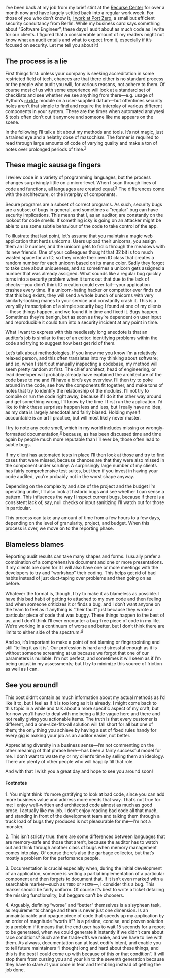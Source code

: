I’ve been back at my job from my brief stint at the [Recurse Center](https://www.recurse.com/scout/click?t=3f214b4d8605308d27685ebd4548905e)
for over a month now and have largely settled back into a regular work week.
For those of you who don’t know it, [I work at Port Zero](http://port-zero.com/),
a small but efficient security consultancy from Berlin. While my business card
says something about “Software Engineer”, these days I audit about as much code
as I write for our clients. I figured that a considerable amount of my readers
might not know what an audit entails and what to expect from it, especially if
it’s focused on security. Let me tell you about it!

## The process is a lie

First things first: unless your company is seeking accreditation in some
restricted field of tech, chances are that there either is no standard process
or the people who audit you will, for various reasons, not adhere to them. Of
course most of us with some experience will look at a standard set of
checklists and see whether we see anything from there—e.g. usage of Python’s
[`pickle`](https://docs.python.org/2/library/pickle.html) module on
a user-supplied datum—but oftentimes security holes aren’t that simple to find
and require the interplay of various different components in your system. These
are the times when automated analysesi & tools often don’t cut it anymore and
someone like me appears on the scene.

In the following I’ll talk a bit about my methods and tools. It’s not magic,
just a trained eye and a helathy dose of masochism. The former is required to
read through large amounts of code of varying quality and make a ton of notes
over prolonged periods of time.<sup><a href="#1">1</a></sup>

## These magic sausage fingers

I review code in a variety of programming languages, but the process changes
surprisingly little on a micro-level. When I scan through lines of code and
functions, all languages are created equal.<sup><a href="#2">2</a></sup> The
differences come with the architecture, or the interplay of components.

Secure programs are a subset of correct programs. As such, security bugs are a
subset of bugs in general, and sometimes a “regular” bug can have security
implications. This means that I, as an auditor, are constantly on the lookout
for code smells. If something icky is going on an attacker might be able to use
some subtle behaviour of the code to take control of the app.

To illustrate that last point, let’s assume that you maintain a magic web
application that herds unicorns. Users upload their unicorns, you assign them
an ID number, and the unicorn gets to frolic through the meadows with its new
friends. One of your colleagues thought that 32 bit is too much wasted space
for an ID, so they create their own ID class that creates a random number for
each unicorn based on its mane color. Sadly they forgot to take care about
uniqueness, and so sometimes a unicorn gets assigned a number that was already
assigned. What sounds like a regular bug quickly turns into a security problem
when it turns out that due to the lack of checks—you didn’t think ID creation
could ever fail—your application crashes every time. If a unicorn-hating hacker
or competitor ever finds out that this bug exists, they will send a whole bunch
of unicorns with very similarly-looking manes to your service and constantly
crash it. This is a very silly transcription of a simple security bug I found
at one of my clients—these things happen, and we found it in time and fixed it.
Bugs happen. Sometimes they’re benign, but as soon as they’re dependent on user
input and reproducible it could turn into a security incident at any point in
time.

What I want to express with this needlessly long anecdote is that an auditor’s
job is similar to that of an editor: identifying problems within the code and
trying to suggest how best get rid of them.

Let’s talk about methodologies. If you know me you know I’m a relatively
relaxed person, and this often translates into my thinking about software; and
so, when I start out manually inspecting a codebase, my method will seem pretty
random at first. The chief architect, head of engineering, or lead developer
will probably already have explained the architecture of the code base to me
and I’ll have a bird’s eye overview. I’ll then try to poke around in the code,
see how the components fit together, and make tons of notes that try to
identify the relationship of the modules. I’ll not try to compile or run the
code right away, because if I do it the other way around and get something
wrong, I’ll know by the time I first run the application. I’d like to think
these surprises happen less and less, but I really have no idea, as my data
is largely anecdotal and fairly biased. Holding myself accountable is an art I
practice, but will most likely never master.

I try to note any code smell, which in my world includes missing or
wrongly-formatted documentation,<sup><a href="#3">3</a></sup> because, as has
been discussed time and time again by people much more reputable than I’ll ever
be, those often lead to subtle bugs.

If my client has automated tests in place I’ll then look at those and try to
find cases that were missed, because chances are that they were also missed in
the component under scrutiny. A surprisingly large number of my clients has
fairly comprehensive test suites, but then if you invest in having your code
audited, you’re probably not in the worst shape anyway.

Depending on the complexity and size of the project and the budget I’m
operating under, I’ll also look at historic bugs and see whether I can sense
a pattern. This influences the way I inspect current bugs, because if there is
a consistent lack of, say, null checks or input sanitizing I’ll watch out for
those in particular.

This process can take any amount of time from a few hours to a few days,
depending on the level of granularity, project, and budget. When this process
is over, we move on to the reporting phase.

## Blameless blames

Reporting audit results can take many shapes and forms. I usually prefer a
combination of a comprehensive document and one or more presentations. If my
clients are open for it I will also have one or more meetings with the
developers to try and “workshop” their coding. This helps get rid of bad habits
instead of just duct-taping over problems and then going on as before.

Whatever the format is, though, I try to make it as blameless as possible. I
have this bad habit of getting to attached to my own code and then feeling
bad when someone criticizes it or finds a bug, and I don’t want anyone on the
team to feel as if anything is “their fault” just because they wrote a
particular piece of code that was buggy. These things happen to the best of us,
and I don’t think I’ll ever encounter a bug-free piece of code in my life.
We’re working in a continuum of worse and better, but I don’t think there are
limits to either side of the spectrum.<sup><a href="#4">4</a></sup>

And so, it’s important to make a point of not blaming or fingerpointing and
still “telling it as it is”. Our profession is hard and stressful enough as it
is without someone screaming at us because we forgot that one of our parameters
is nullable. I’m not perfect, and sometimes it will seem as if I’m being unjust
in my assessments; but I try to minimize this source of friction as well as I
can.

## See you around!

This post didn’t contain as much information about my actual methods as I’d
like it to, but I feel as if it is too long as it is already. I might come
back to this topic in a while and talk about a more specific aspect of my
craft, but for now you’ll have to deal with me being a little vague here and
there and not really giving you actionable items. The truth is that every
customer is different, and a one-size-fits-all solution will fall short for
all but one of them; the only thing you achieve by having a set of fixed rules
handy for every gig is making your job as an auditor easier, not better.

Appreciating diversity in a business sense—I’m not commenting on the other
meaning of that phrase here—has been a fairly successful model for me. I don’t
want to waste my or my client’s time by selling them an ideology. There are
plenty of other people who will happily fill that role.

And with that I wish you a great day and hope to see you around soon!

#### Footnotes

<span id="1">1.</span> You might think it’s more gratifying to look at bad
code, since you can add more business value and address more needs that way.
That’s not true for me: I enjoy well-written and architected code almost as
much as good prose. I actually like my job. I don’t enjoy reading bad code all
that much, and standing in front of the development team and talking them
through a truck load of bugs they produced is not pleasurable for me—I’m not a
monster.

<span id="2">2.</span> This isn’t strictly true: there are some differences
between languages that are memory-safe and those that aren’t, because the
auditor has to watch out and think through another class of bugs when memory
management comes into play. Of course there’s also the garbage collector, but
that’s mostly a problem for the perfomance people.

<span id="3">3.</span> Documentation is crucial especially when, during the
initial development of an application, someone is writing a partial
implementation of a particular component and then forgets to document that. If
it isn’t even marked with a searchable marker—such as `TODO` or `FIXME`—, I
consider this a bug. This marker should be fairly uniform. Of course it’s best
to write a ticket detailing the missing functionality, but beggars can’t be
choosers.

<span id="4">4.</span> Arguably, defining “worse” and “better” themselves is
a sisyphean task, as requirements change and there is never just one dimension.
Is an unmaintainable and opaque piece of code that speeds up my application by
an order of magnitude “worth it”? Is a pristine, concise, and proven solution
to a problem if it means that the end user has to wait 15 seconds for a report
to be generated, when we could generate it instantly if we didn’t care about
race conditions? Such are the trade-offs we make, and we have to live with
them. As always, documentation can at least codify intent, and enable you to
tell future maintainers “I thought long and hard about these things, and this
is the best I could come up with because of this or that condition”. It will
stop them from cursing you and your kin to the seventh generation because they
have to stare at your code in fear and trembling instead of getting the job
done.
